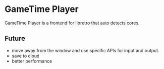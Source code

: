 # GameTime Player
GameTime Player is a frontend for libretro that auto detects cores.

## Future
- move away from the window and use specific APIs for input and output.
- save to cloud
- better performance
